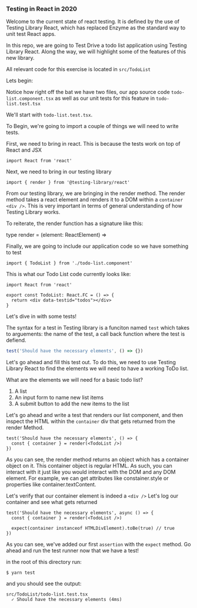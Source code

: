### Testing in React in 2020

Welcome to the current state of react testing. It is
defined by the use of Testing Library React,
which has replaced Enzyme as the standard way to unit
test React apps.

In this repo, we are going to Test Drive a todo list application using Testing Library React. Along the way,
we will highlight some of the features of this new library.

All relevant code for this exercise is located in `src/TodoList`

Lets begin:

Notice how right off the bat we have two files, our app source code `todo-list.component.tsx` as well as our unit tests for this feature in `todo-list.test.tsx`

We'll start with `todo-list.test.tsx`.

To Begin, we're going to import a couple of things we will need to write tests.

First, we need to bring in react. This is because the tests work on top of React and JSX

`import React from 'react'`

Next, we need to bring in our testing library

`import { render } from '@testing-library/react'`

From our testing library, we are bringing in the render method. The render method takes a react element and renders it to a DOM within a `container` `<div />`. This is very important in terms of general understanding of how Testing Library works.

To reiterate, the render function has a signature like this:

type render = (element: ReactElement) => <div><rendered html here /></div>

Finally, we are going to include our application code so we have something to test

`import { TodoList } from './todo-list.component'`

This is what our Todo List code currently looks like:

```tsx
import React from 'react'

export const TodoList: React.FC = () => {
  return <div data-testid="todos"></div>
}
```

Let's dive in with some tests!

The syntax for a test in Testing library is a funciton named `test` which takes to arguements: the name of the test, a call back function where
the test is defiend.

```jsx
test('Should have the necessary elements', () => {})
```

Let's go ahead and fill this test out. To do this, we need to use Testing Library React to find the elements we will need to have a working ToDo list.

What are the elements we will need for a basic todo list?

1. A list
2. An input form to name new list items
3. A submit button to add the new items to the list

Let's go ahead and write a test that renders our list component, and then inspect the HTML within the `container` div that gets returned from the render Method.

```tsx
test('Should have the necessary elements', () => {
  const { container } = render(<TodoList />)
})
```

As you can see, the render method returns an object which has a container object on it. This container object is regular HTML. As such, you can interact with it just like you would interact with the DOM and any DOM element. For example, we
can get attributes like constainer.style or properties like
container.textContent.

Let's verify that our container element is indeed a `<div />`
Let's log our container and see what gets returned

```tsx
test('Should have the necessary elements', async () => {
  const { container } = render(<TodoList />)

  expect(container instanceof HTMLDivElement).toBe(true) // true
})
```

As you can see, we've added our first `assertion` with the `expect` method. Go ahead and run the test runner now that we have a test!

in the root of this directory run:

```shell
$ yarn test
```

and you should see the output:

```shell
src/TodoList/todo-list.test.tsx
  ✓ Should have the necessary elements (4ms)
```
